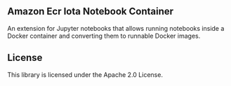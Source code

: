 ## Amazon Ecr Iota Notebook Container

An extension for Jupyter notebooks that allows running notebooks inside a Docker container and converting them to runnable Docker images.

## License

This library is licensed under the Apache 2.0 License. 
